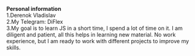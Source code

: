 **Personal information**  
1.Derenok Vladislav  
2.My Telegram: DiFlex  
3.My goal is to learn JS in a short time, I spend a lot of time on it. I am diligent and patient, all this helps in learning new material. No work experience, but I am ready to work with different projects to improve my skills.  

